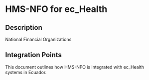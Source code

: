# HMS-NFO for ec_Health

## Description

National Financial Organizations

## Integration Points

This document outlines how HMS-NFO is integrated with ec_Health systems in Ecuador.
